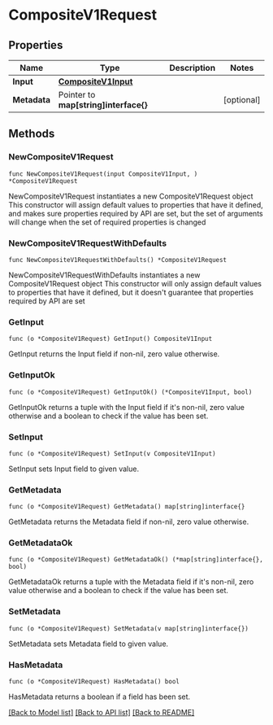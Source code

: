 # CompositeV1Request

## Properties

Name | Type | Description | Notes
------------ | ------------- | ------------- | -------------
**Input** | [**CompositeV1Input**](CompositeV1Input.md) |  | 
**Metadata** | Pointer to **map[string]interface{}** |  | [optional] 

## Methods

### NewCompositeV1Request

`func NewCompositeV1Request(input CompositeV1Input, ) *CompositeV1Request`

NewCompositeV1Request instantiates a new CompositeV1Request object
This constructor will assign default values to properties that have it defined,
and makes sure properties required by API are set, but the set of arguments
will change when the set of required properties is changed

### NewCompositeV1RequestWithDefaults

`func NewCompositeV1RequestWithDefaults() *CompositeV1Request`

NewCompositeV1RequestWithDefaults instantiates a new CompositeV1Request object
This constructor will only assign default values to properties that have it defined,
but it doesn't guarantee that properties required by API are set

### GetInput

`func (o *CompositeV1Request) GetInput() CompositeV1Input`

GetInput returns the Input field if non-nil, zero value otherwise.

### GetInputOk

`func (o *CompositeV1Request) GetInputOk() (*CompositeV1Input, bool)`

GetInputOk returns a tuple with the Input field if it's non-nil, zero value otherwise
and a boolean to check if the value has been set.

### SetInput

`func (o *CompositeV1Request) SetInput(v CompositeV1Input)`

SetInput sets Input field to given value.


### GetMetadata

`func (o *CompositeV1Request) GetMetadata() map[string]interface{}`

GetMetadata returns the Metadata field if non-nil, zero value otherwise.

### GetMetadataOk

`func (o *CompositeV1Request) GetMetadataOk() (*map[string]interface{}, bool)`

GetMetadataOk returns a tuple with the Metadata field if it's non-nil, zero value otherwise
and a boolean to check if the value has been set.

### SetMetadata

`func (o *CompositeV1Request) SetMetadata(v map[string]interface{})`

SetMetadata sets Metadata field to given value.

### HasMetadata

`func (o *CompositeV1Request) HasMetadata() bool`

HasMetadata returns a boolean if a field has been set.


[[Back to Model list]](../README.md#documentation-for-models) [[Back to API list]](../README.md#documentation-for-api-endpoints) [[Back to README]](../README.md)


